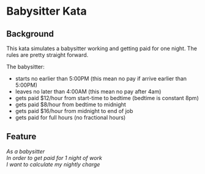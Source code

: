 # Babysitter Kata

## Background
This kata simulates a babysitter working and getting paid for one night.  The rules are pretty straight forward.

The babysitter:
- starts no earlier than 5:00PM
    (this mean no pay if arrive earlier than 5:00PM)
- leaves no later than 4:00AM
    (this mean no pay after 4am)
- gets paid $12/hour from start-time to bedtime
    (bedtime is constant 8pm)
- gets paid $8/hour from bedtime to midnight
- gets paid $16/hour from midnight to end of job
- gets paid for full hours (no fractional hours)


## Feature
*As a babysitter<br>
In order to get paid for 1 night of work<br>
I want to calculate my nightly charge<br>*
